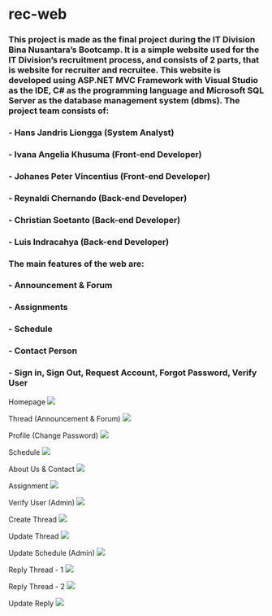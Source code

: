 # rec-web

### This project is made as the final project during the IT Division Bina Nusantara’s Bootcamp. It is a simple website used for the IT Division’s recruitment process, and consists of 2 parts, that is website for recruiter and recruitee. This website is developed using ASP.NET MVC Framework with Visual Studio as the IDE, C# as the programming  language and Microsoft SQL Server as the database management system (dbms). The project team consists of:
### - Hans Jandris Liongga (System Analyst)
### - Ivana Angelia Khusuma (Front-end Developer)
### - Johanes Peter Vincentius (Front-end Developer)
### - Reynaldi Chernando (Back-end Developer)
### - Christian Soetanto (Back-end Developer)
### - Luis Indracahya (Back-end Developer)

### The main features of the web are:
### - Announcement & Forum
### - Assignments
### - Schedule
### - Contact Person
### - Sign in, Sign Out, Request Account, Forgot Password, Verify User

Homepage
![](https://github.com/reynaldichernando/rec-web/blob/master/screenshots/1.png?raw=true)

Thread (Announcement & Forum)
![](https://github.com/reynaldichernando/rec-web/blob/master/screenshots/2.png?raw=true)

Profile (Change Password)
![](https://github.com/reynaldichernando/rec-web/blob/master/screenshots/3.png?raw=true)

Schedule
![](https://github.com/reynaldichernando/rec-web/blob/master/screenshots/8.png?raw=true)

About Us & Contact
![](https://github.com/reynaldichernando/rec-web/blob/master/screenshots/4.png?raw=true)

Assignment
![](https://github.com/reynaldichernando/rec-web/blob/master/screenshots/5.png?raw=true)

Verify User (Admin)
![](https://github.com/reynaldichernando/rec-web/blob/master/screenshots/6.png?raw=true)

Create Thread
![](https://github.com/reynaldichernando/rec-web/blob/master/screenshots/9.png?raw=true)

Update Thread
![](https://github.com/reynaldichernando/rec-web/blob/master/screenshots/10.png?raw=true)

Update Schedule (Admin)
![](https://github.com/reynaldichernando/rec-web/blob/master/screenshots/7.png?raw=true)

Reply Thread - 1
![](https://github.com/reynaldichernando/rec-web/blob/master/screenshots/13.png?raw=true)

Reply Thread - 2
![](https://github.com/reynaldichernando/rec-web/blob/master/screenshots/11.png?raw=true)

Update Reply
![](https://github.com/reynaldichernando/rec-web/blob/master/screenshots/12.png?raw=true)
